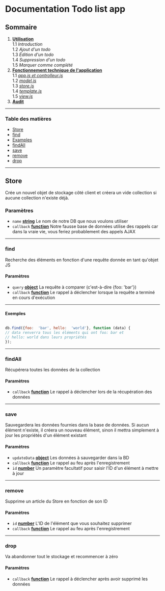 # Documentation Todo list app


## Sommaire

1.  **[Utilisation](/todo-list-app/no_tech_use)** \
1.1 *Introduction* \
1.2 *Ajout d'un todo* \
1.3 *Édition d'un todo* \
1.4 *Suppression d'un todo* \
1.5 *Marquer comme complété*
2.  **[Fonctionnement technique de l'application](/todo-list-app/tech_use_controller)** \
1.1 *[app.js et controlleur.js](/todo-list-app/tech_use_controller)* \
1.2 *[model.js](/todo-list-app/tech_use_model)* \
1.3 *[store.js](/todo-list-app/tech_use_storejs)* \
1.4 *[template.js](/todo-list-app/tech_use_template)* \
1.5 *[view.js](/todo-list-app/tech_use_view)* 
3.  **[Audit](/todo-list-app/tech_use_audit)**

---

<!-- Generated by documentation.js. Update this documentation by updating the source code. -->

### Table des matières

*  [Store][1]
*  [find][3]
*  [Examples][5]
*  [findAll][6]
*  [save][8]
*  [remove][10]
*  [drop][12]

---

## Store

  
Crée un nouvel objet de stockage côté client et créera un vide
collection si aucune collection n'existe déjà.


### Paramètres


*  `name`  **[string][14]** Le nom de notre DB que nous voulons utiliser
*  `callback`  **[function][15]** Notre fausse base de données utilise des rappels car dans la vraie vie, vous feriez probablement des appels AJAX

---

### find

Recherche des éléments en fonction d'une requête donnée en tant qu'objet JS


#### Paramètres

*  `query`  **[object][16]** La requête à comparer (c'est-à-dire {foo: 'bar'})
*  `callback`  **[function][15]** Le rappel à déclencher lorsque la requête a terminé en cours d'exécution

---

#### Exemples

  

```javascript

db.find({foo:  'bar', hello:  'world'}, function (data) {
// data renverra tous les éléments qui ont foo: bar et
// hello: world dans leurs propriétés
});

```

---
  
### findAll

Récupérera toutes les données de la collection


#### Paramètres

  

*  `callback`  **[function][15]** Le rappel à déclencher lors de la récupération des données

---

### save

Sauvegardera les données fournies dans la base de données. Si aucun élément n'existe, il créera un nouveau
élément, sinon il mettra simplement à jour les propriétés d'un élément existant

  

#### Paramètres

*  `updateData`  **[object][16]** Les données à sauvegarder dans la BD
*  `callback`  **[function][15]** Le rappel au feu après l'enregistrement
*  `id`  **[number][17]** Un paramètre facultatif pour saisir l'ID d'un élément à mettre à jour

---

### remove

Supprime un article du Store en fonction de son ID



#### Paramètres

*  `id`  **[number][17]** L'ID de l'élément que vous souhaitez supprimer
*  `callback`  **[function][15]** Le rappel au feu après l'enregistrement

---

### drop

Va abandonner tout le stockage et recommencer à zéro

  
#### Paramètres

*  `callback`  **[function][15]** Le rappel à déclencher après avoir supprimé les données

[1]: #store

[2]: #Paramètres

[3]: #find

[4]: #Paramètres-1

[5]: #examples

[6]: #findall

[7]: #Paramètres-2

[8]: #save

[9]: #Paramètres-3

[10]: #remove

[11]: #Paramètres-4

[12]: #drop

[13]: #Paramètres-5

[14]: https://developer.mozilla.org/docs/Web/JavaScript/Reference/Global_Objects/String

[15]: https://developer.mozilla.org/docs/Web/JavaScript/Reference/Statements/function

[16]: https://developer.mozilla.org/docs/Web/JavaScript/Reference/Global_Objects/Object

[17]: https://developer.mozilla.org/docs/Web/JavaScript/Reference/Global_Objects/Number
